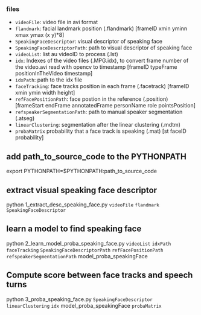### files

 - `videoFile`: video file in avi format
 - `flandmark`: facial landmark position (.flandmark) [frameID xmin yminn xmax ymax (x y)*8]
 - `SpeakingFaceDescriptor`: visual descriptor of speaking face
 - `SpeakingFaceDescriptorPath`: path to visual descriptor of speaking face
 - `videoList`: list au videoID to process (.lst)
 - `idx`: Indexes of the video files (.MPG.idx), to convert frame number of the video.avi read with opencv to timestamp [frameID typeFrame positionInTheVideo timestamp]
 - `idxPath`: path to the idx file
 - `faceTracking`: face tracks position in each frame (.facetrack) [frameID xmin ymin width height]
 - `refFacePositionPath`: face postion in the reference (.position) [frameStart endFrame annotatedFrame personName role pointsPosition]
 - `refspeakerSegmentationPath`: path to manual speaker segmentation (.atseg)
 - `linearClustering`: segmentation after the linear clustering (.mdtm)
 - `probaMatrix` probability that a face track is speaking (.mat) [st faceID probability]

## add path_to_source_code to the PYTHONPATH

export PYTHONPATH=$PYTHONPATH:path_to_source_code

## extract visual speaking face descriptor

python 1_extract_desc_speaking_face.py `videoFile` `flandmark` `SpeakingFaceDescriptor`

## learn a model to find speaking face

python 2_learn_model_proba_speaking_face.py `videoList` `idxPath` `faceTracking` `SpeakingFaceDescriptorPath` `refFacePositionPath` `refspeakerSegmentationPath` model_proba_speakingFace

## Compute score between face tracks and speech turns

python 3_proba_speaking_face.py `SpeakingFaceDescriptor` `linearClustering` `idx` model_proba_speakingFace `probaMatrix`
